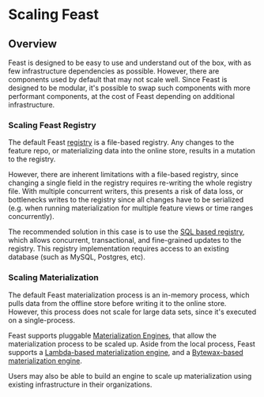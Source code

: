 # Scaling Feast

## Overview

Feast is designed to be easy to use and understand out of the box, with as few infrastructure dependencies as possible. However, there are components used by default that may not scale well. 
Since Feast is designed to be modular, it's possible to swap such components with more performant components, at the cost of Feast depending on additional infrastructure.


### Scaling Feast Registry

The default Feast [registry](../getting-started/concepts/registry.md) is a file-based registry. Any changes to the feature repo, or materializing data into the online store, results in a mutation to the registry.

However, there are inherent limitations with a file-based registry, since changing a single field in the registry requires re-writing the whole registry file.
With multiple concurrent writers, this presents a risk of data loss, or bottlenecks writes to the registry since all changes have to be serialized (e.g. when running materialization for multiple feature views or time ranges concurrently).

The recommended solution in this case is to use the [SQL based registry](../tutorials/using-scalable-registry.md), which allows concurrent, transactional, and fine-grained updates to the registry. This registry implementation requires access to an existing database (such as MySQL, Postgres, etc).

### Scaling Materialization

The default Feast materialization process is an in-memory process, which pulls data from the offline store before writing it to the online store.
However, this process does not scale for large data sets, since it's executed on a single-process.

Feast supports pluggable [Materialization Engines](../getting-started/components/batch-materialization-engine.md), that allow the materialization process to be scaled up.
Aside from the local process, Feast supports a [Lambda-based materialization engine](https://rtd.feast.dev/en/master/#alpha-lambda-based-engine), and a [Bytewax-based materialization engine](https://rtd.feast.dev/en/master/#bytewax-engine).

Users may also be able to build an engine to scale up materialization using existing infrastructure in their organizations.